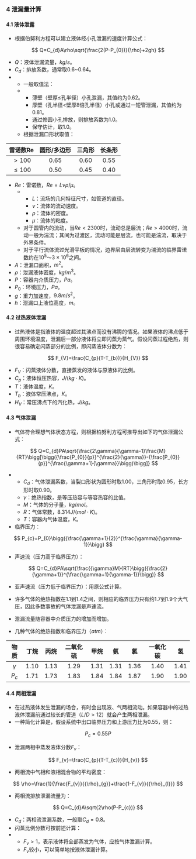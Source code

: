 ### 4 泄漏量计算

#### 4.1 液体泄露

- 根据伯努利方程可以建立液体经小孔泄漏的速度计算公式：

$$
Q=C_{d}A\rho\sqrt{\frac{2(P-P_{0})}{\rho}+2gh}
$$

- $Q$：液体泄漏流量，$kg/s$。
- $C_{d}$：排放系数，通常取0.6~0.64。
- - 一般取值法：
  - - 薄壁（壁厚≤孔半径）小孔泄漏，其值约为0.62。
    - 厚壁（孔半径<壁厚8倍孔半径）小孔或通过一短管泄漏，其值约为0.81。
    - 通过修圆小孔排放，则排放系数为1.0。
    - 保守估计，取1.0。
  - 根据泄漏口形状取值：

| 雷诺数Re  | 圆形/多边形 | 三角形 | 长条形 |
| :-------: | :---------: | :----: | :----: |
|  $>100$   |    0.65     |  0.60  |  0.55  |
| $\leq100$ |    0.50     |  0.45  |  0.40  |

- $Re$：雷诺数，$Re=L\nu\rho/\mu$。
  - - $L$：流场的几何特征尺寸，如管道的直径。
    - $\nu$：流体的流动速度。
    - $\rho$：流体的密度。
    - $\mu$：流体的粘度。
  - 对于圆管内的流动，当$Re<2300$时，流动总是层流；$Re>4000$时，流动一般为湍流；其间为过渡区，流动可能是层流，也可能是湍流，取决于外界条件。
  - 对于平行流体流过光滑平板的情况，边界层由层流转变为湍流的临界雷诺数约在$10^5～3×10^6$之间。
- $A$：泄漏口面积，$m^2$。
- $\rho$：泄漏液体密度，$kg/m^3$。
- $P$：容器内介质压力，$Pa$。
- $P_{0}$：环境压力，$Pa$。
- $g$：重力加速度，$9.8m/s^2$。
- $h$：泄漏口上液位高度，$m$。

#### 4.2 过热液体泄漏

- 过热液体是指液体的温度超过其沸点而没有沸腾的情况。如果液体的沸点低于周围环境温度，泄漏后一部分液体将立即闪蒸为蒸气。假设闪蒸过程绝热，则很容易确定闪蒸部分的比例，即闪蒸液体分数为：

$$
F_{V}=\frac{C_{p}(T-T_{b})}{H_{V}}
$$

- $F_{V}$：闪蒸液体分数，直接蒸发的液体与原液体的比例。
- $C_{p}$：液体恒压热容，$J/(kg{\cdot}K)$。
- $T$：液体温度，$K$。
- $T_{b}$：液体常压沸点，$K$。
- $H_{V}$：常压沸点下的汽化热，$J/kg$。

#### 4.3 气体泄漏

- 气体符合理想气体状态方程，则根据柏努利方程可推导出如下的气体泄漏公式：

$$
Q=C_{d}PA\sqrt{\frac{2\gamma}{\gamma-1}\frac{M}{RT}\bigg[\bigg({\frac{P_{0}}{p}}^{\frac{2}{\gamma}}-{\frac{P_{0}}{p}}^{\frac{\gamma+1}{\gamma}}\bigg)\bigg]}
$$

- - $C_{d}$：气体泄漏系数，当裂口形状为圆形时取1.00，三角形时取0.95，长方形时取0.90。
  - $\gamma$：绝热指数，是等压热容与等容热容的比值。
  - $M$：气体的分子量，$kg/mol$。
  - $R$：气体常数，$8.314J/(mol{\cdot}K)$。
  - $T$：容器内气体温度，$K$。
- 临界压力：

$$
P_{c}=P_{0}\bigg({\frac{\gamma+1}{2}}^{\frac{\gamma}{\gamma-1}}\bigg)
$$

- 声速流（压力高于临界压力）：

$$
Q=C_{d}PA\sqrt{\frac{{\gamma}M}{RT}\bigg({\frac{2}{\gamma+1}}^{\frac{\gamma+1}{\gamma-1}}\bigg)}
$$

- 亚声速流（压力低于临界压力）：用原公式计算。

- 许多气体的绝热指数在1.1到1.4之间，则相应的临界压力只有约1.7到1.9个大气压，因此多数事故的气体泄漏是声速流。
- 泄漏流量随容器中介质压力的增加而增加。
- 几种气体的绝热指数和临界压力（$atm$）：

|   物质   | 丁烷 | 丙烷 | 二氧化硫 | 甲烷 |  氨  |  氯  | 一氧化碳 |  氢  |
| :------: | :--: | :--: | :------: | :--: | :--: | :--: | :------: | :--: |
| $\gamma$ | 1.10 | 1.13 |   1.29   | 1.31 | 1.31 | 1.36 |   1.40   | 1.41 |
| $P_{c}$  | 1.71 | 1.73 |   1.83   | 1.84 | 1.84 | 1.87 |   1.90   | 1.90 |

#### 4.4 两相泄漏

- 在过热液体发生泄漏的场合，有时会出现液、气两相流动。如果容器中的过热液体泄漏前通过较长的管道（$L/D>12$）就会产生两相泄漏。
- 一种简化计算是，假设系统中出口临界压力和上游压力比为0.55，则：

$$
P_{c}=0.55P
$$

- 泄漏两相中蒸发液体分数$F_{v}$：

$$
F_{v}=\frac{C_{p}(T-T_{c})}{H_{v}}
$$

- 两相流中气相和液相混合物的平均密度：

$$
\rho=\frac{1}{\frac{F_{v}}{{\rho}_{g}}+\frac{1-F_{v}}{{\rho}_{l}}}
$$

- 两相流排放泄漏流量为：

$$
Q=C_{d}A\sqrt{2\rho(P-P_{c})}
$$

- $C_{d}$：两相流泄漏系数，一般取$C_{d}=0.8$。
- 闪蒸比例分数可按前述计算：
- - $F_{v}>1$，表示液体将全部蒸发为气体，应按气体泄漏计算。
  - $F_{v}$较小，可以简单地按液体泄漏计算。